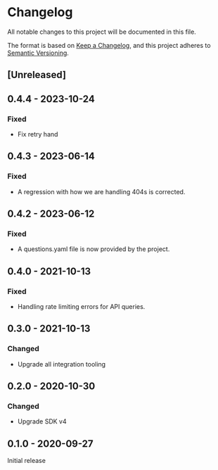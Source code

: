 # Changelog

All notable changes to this project will be documented in this file.

The format is based on [Keep a Changelog](https://keepachangelog.com/en/1.0.0/),
and this project adheres to
[Semantic Versioning](https://semver.org/spec/v2.0.0.html).

## [Unreleased]

## 0.4.4 - 2023-10-24

### Fixed

- Fix retry hand

## 0.4.3 - 2023-06-14

### Fixed

- A regression with how we are handling 404s is corrected.

## 0.4.2 - 2023-06-12

### Fixed

- A questions.yaml file is now provided by the project.

## 0.4.0 - 2021-10-13

### Fixed

- Handling rate limiting errors for API queries.

## 0.3.0 - 2021-10-13

### Changed

- Upgrade all integration tooling

## 0.2.0 - 2020-10-30

### Changed

- Upgrade SDK v4

## 0.1.0 - 2020-09-27

Initial release
